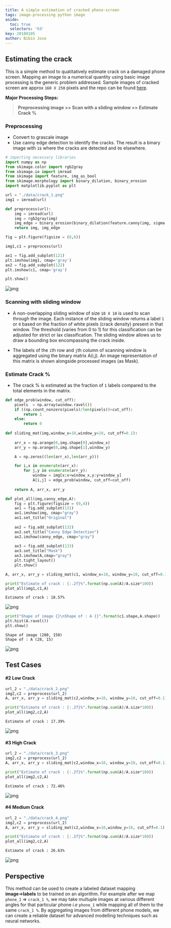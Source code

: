 ```yaml
---
title: A simple estimation of cracked phone-screen
tags: image-processing python image
aside:
  toc: true
  selectors: 'h3'
key: 20180105
author: Bibin Jose
---
```

## Estimating the crack

This is a simple method to quatitatively estimate crack on a damaged phone screen. Mapping an image to a numerical quantity using basic image processing is the generic problem addressed. Sample images of cracked screen are approx `160 X 250` pixels and the repo can be found [here](https://github.com/bibinmjose/phone_crack_estimation.git).

__Major Processing Steps:__

> **Preprocessing image >> Scan with a sliding window >> Estimate Crack %**

### Preprocessing

 - Convert to grascale image
 - Use canny edge detection to identify the cracks. The result is a binary image with `1`s where the cracks are detected and `0`s elsewhere.


```python
# importing necessary libraries
import numpy as np
from skimage.color import rgb2gray
from skimage.io import imread
from skimage import feature, img_as_bool
from skimage.morphology import binary_dilation, binary_erosion
import matplotlib.pyplot as plt
```


```python
url = "./data/crack_1.png"
img1 = imread(url)

def preprocess(url):
    img = imread(url)
    img = rgb2gray(img)
    img_edge = binary_erosion(binary_dilation(feature.canny(img, sigma =.1)))
    return img, img_edge
```


```python
fig = plt.figure(figsize = (8,6))

img1,c1 = preprocess(url)

ax1 = fig.add_subplot(121)
plt.imshow(img1, cmap='gray')
ax2 = fig.add_subplot(122)
plt.imshow(c1, cmap='gray')

plt.show()
```


![png](/assets/20180105/output_3_1.png)


### Scanning with sliding window

 - A non-overlapping sliding window of size `10 X 10` is used to scan through the image. Each instance of the sliding window returns a label `1` or `0` based on the fraction of white pixels (crack density) present in that window. The threshold (varies from 0 to 1) for this classification can be adjusted for strict or lax classification. The sliding window allows us to draw a bounding box encompassing the crack inside.
 
 - The labels of the `i`th row and `j`th column of scanning window is aggregated using the binary matrix A(i,j). An image representation of this matrix is shown alongside processed images (as Mask).

### Estimate Crack %

 - The crack % is estimated as the fraction of `1` labels compared to the total elements in the matrix.

```python
def edge_prob(window, cut_off):
    pixels  = np.array(window.ravel())
    if ((np.count_nonzero(pixels)/len(pixels))>cut_off):
        return 1
    else:
        return 0
    
def sliding_mat(img,window_x=10,window_y=10, cut_off=0.1):
    
    arr_x = np.arange(0,img.shape[0],window_x)
    arr_y = np.arange(0,img.shape[1],window_y)

    A = np.zeros((len(arr_x),len(arr_y)))

    for i,x in enumerate(arr_x):
        for j,y in enumerate(arr_y):
            window = img[x:x+window_x,y:y+window_y]
            A[i,j] = edge_prob(window, cut_off=cut_off)
    
    return A, arr_x, arr_y

def plot_all(img,canny_edge,A):
    fig = plt.figure(figsize = (9,4))
    ax1 = fig.add_subplot(131)
    ax1.imshow(img, cmap="gray")
    ax1.set_title("Original")
    
    ax2 = fig.add_subplot(132)
    ax2.set_title("Canny Edge Detection")
    ax2.imshow(canny_edge, cmap="gray")
    
    ax3 = fig.add_subplot(133)
    ax3.set_title("Mask")
    ax3.imshow(A,cmap="gray")
    plt.tight_layout()
    plt.show()

A, arr_x, arr_y = sliding_mat(c1, window_x=10, window_y=10, cut_off=0.1)

print("Estimate of crack : {:.2f}%".format(np.sum(A)/A.size*100))
plot_all(img1,c1,A)
```

    Estimate of crack : 18.57%

![png](/assets/20180105/output_5_1.png)

```python
print("Shape of image {}\nShape of : A {}".format(c1.shape,A.shape))
plt.hist(A.ravel())
plt.show()
```

    Shape of image (280, 150)
    Shape of : A (28, 15)

![png](/assets/20180105/output_6_1.png)


## Test Cases 
####  #2 Low Crack


```python
url_2 = "./data/crack_2.png"
img2,c2 = preprocess(url_2)
A, arr_x, arr_y = sliding_mat(c2,window_x=10, window_y=10, cut_off=0.1)

print("Estimate of crack : {:.2f}%".format(np.sum(A)/A.size*100))
plot_all(img2,c2,A)
```
    Estimate of crack : 17.39%
    


![png](/assets/20180105/output_8_2.png)


####  #3 High Crack


```python
url_2 = "./data/crack_3.png"
img2,c2 = preprocess(url_2)
A, arr_x, arr_y = sliding_mat(c2,window_x=10, window_y=10, cut_off=0.1)

print("Estimate of crack : {:.2f}%".format(np.sum(A)/A.size*100))
plot_all(img2,c2,A)
```
    Estimate of crack : 72.46%
    


![png](/assets/20180105/output_10_2.png)


####  #4 Medium Crack


```python
url_2 = "./data/crack_4.png"
img2,c2 = preprocess(url_2)
A, arr_x, arr_y = sliding_mat(c2,window_x=10,window_y=10, cut_off=0.1)

print("Estimate of crack : {:.2f}%".format(np.sum(A)/A.size*100))
plot_all(img2,c2,A)
```

    Estimate of crack : 26.63%
    


![png](/assets/20180105/output_12_2.png)


## Perspective
This method can be used to create a labeled dataset mapping __image__=>__labels__ to be trained on an algorithm. For example after we map `phone_1` => `crack_1 %`, we may take multuple images at various different angles for that particular phone _i.e_ `phone_1` while mapping all of them to the same `crack_1 %`. By aggregating images from different phone models, we can create a reliable dataset for advanced modelling techniques such as neural networks.

<br>